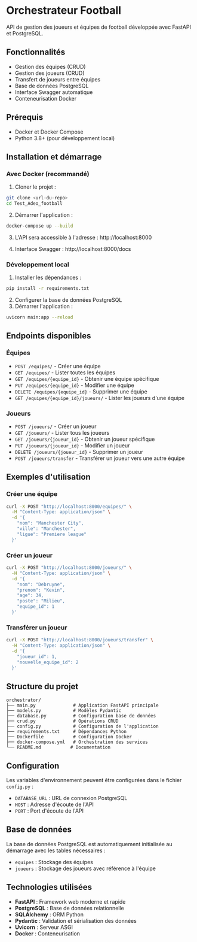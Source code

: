 # Orchestrateur Football

API de gestion des joueurs et équipes de football développée avec FastAPI et PostgreSQL.

## Fonctionnalités

- Gestion des équipes (CRUD)
- Gestion des joueurs (CRUD)
- Transfert de joueurs entre équipes
- Base de données PostgreSQL
- Interface Swagger automatique
- Conteneurisation Docker

## Prérequis

- Docker et Docker Compose
- Python 3.8+ (pour développement local)

## Installation et démarrage

### Avec Docker (recommandé)

1. Cloner le projet :
```bash
git clone <url-du-repo>
cd Test_Adeo_football
```

2. Démarrer l'application :
```bash
docker-compose up --build
```

3. L'API sera accessible à l'adresse : http://localhost:8000

4. Interface Swagger : http://localhost:8000/docs

### Développement local

1. Installer les dépendances :
```bash
pip install -r requirements.txt
```

2. Configurer la base de données PostgreSQL
3. Démarrer l'application :
```bash
uvicorn main:app --reload
```

## Endpoints disponibles

### Équipes

- `POST /equipes/` - Créer une équipe
- `GET /equipes/` - Lister toutes les équipes
- `GET /equipes/{equipe_id}` - Obtenir une équipe spécifique
- `PUT /equipes/{equipe_id}` - Modifier une équipe
- `DELETE /equipes/{equipe_id}` - Supprimer une équipe
- `GET /equipes/{equipe_id}/joueurs/` - Lister les joueurs d'une équipe

### Joueurs

- `POST /joueurs/` - Créer un joueur
- `GET /joueurs/` - Lister tous les joueurs
- `GET /joueurs/{joueur_id}` - Obtenir un joueur spécifique
- `PUT /joueurs/{joueur_id}` - Modifier un joueur
- `DELETE /joueurs/{joueur_id}` - Supprimer un joueur
- `POST /joueurs/transfer` - Transférer un joueur vers une autre équipe

## Exemples d'utilisation

### Créer une équipe
```bash
curl -X POST "http://localhost:8000/equipes/" \
  -H "Content-Type: application/json" \
  -d '{
    "nom": "Manchester City",
    "ville": "Manchester",
    "ligue": "Premiere league"
  }'
```

### Créer un joueur
```bash
curl -X POST "http://localhost:8000/joueurs/" \
  -H "Content-Type: application/json" \
  -d '{
    "nom": "Debruyne",
    "prenom": "Kevin",
    "age": 34,
    "poste": "Milieu",
    "equipe_id": 1
  }'
```

### Transférer un joueur
```bash
curl -X POST "http://localhost:8000/joueurs/transfer" \
  -H "Content-Type: application/json" \
  -d '{
    "joueur_id": 1,
    "nouvelle_equipe_id": 2
  }'
```

## Structure du projet

```
orchestrator/
├── main.py              # Application FastAPI principale
├── models.py            # Modèles Pydantic
├── database.py          # Configuration base de données
├── crud.py              # Opérations CRUD
├── config.py            # Configuration de l'application
├── requirements.txt     # Dépendances Python
├── Dockerfile           # Configuration Docker
├── docker-compose.yml   # Orchestration des services
└── README.md           # Documentation
```

## Configuration

Les variables d'environnement peuvent être configurées dans le fichier `config.py` :

- `DATABASE_URL` : URL de connexion PostgreSQL
- `HOST` : Adresse d'écoute de l'API
- `PORT` : Port d'écoute de l'API

## Base de données

La base de données PostgreSQL est automatiquement initialisée au démarrage avec les tables nécessaires :

- `equipes` : Stockage des équipes
- `joueurs` : Stockage des joueurs avec référence à l'équipe

## Technologies utilisées

- **FastAPI** : Framework web moderne et rapide
- **PostgreSQL** : Base de données relationnelle
- **SQLAlchemy** : ORM Python
- **Pydantic** : Validation et sérialisation des données
- **Uvicorn** : Serveur ASGI
- **Docker** : Conteneurisation
